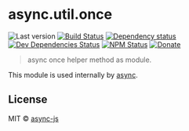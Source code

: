 # async.util.once

![Last version](https://img.shields.io/github/tag/async-js/once.svg?style=flat-square)
[![Build Status](http://img.shields.io/travis/async-js/once/master.svg?style=flat-square)](https://travis-ci.org/async-js/once)
[![Dependency status](http://img.shields.io/david/async-js/once.svg?style=flat-square)](https://david-dm.org/async-js/once)
[![Dev Dependencies Status](http://img.shields.io/david/dev/async-js/once.svg?style=flat-square)](https://david-dm.org/async-js/once#info=devDependencies)
[![NPM Status](http://img.shields.io/npm/dm/once.svg?style=flat-square)](https://www.npmjs.org/package/once)
[![Donate](https://img.shields.io/badge/donate-paypal-blue.svg?style=flat-square)](https://paypal.me/kikobeats)

> async once helper method as module.

This module is used internally by [async](https://github.com/async-js/async).

## License

MIT © [async-js](https://github.com/async-js)
